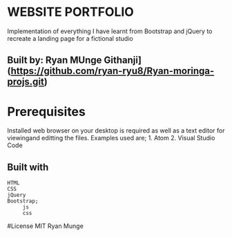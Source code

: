 # WEBSITE PORTFOLIO
 Implementation of everything I have learnt from Bootstrap and jQuery to recreate a landing page for a fictional studio 
## Built by: Ryan MUnge Githanji](https://github.com/ryan-ryu8/Ryan-moringa-projs.git)
# Prerequisites
  Installed web browser on your desktop is required as well as a text editor for viewingand editting the files.
  Examples used are;
    1. Atom
    2. Visual Studio Code
 ## Built with
    HTML
    CSS
    jQuery
    Bootstrap; 
         js
         css
  #License
    MIT
    Ryan Munge
